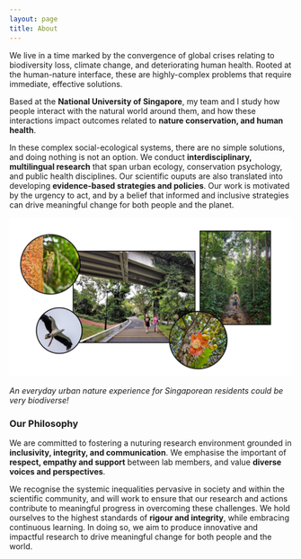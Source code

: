 ```yaml
---
layout: page
title: About 
---
```


We live in a time marked by the convergence of global crises relating to biodiversity loss, climate change, and deteriorating human health. Rooted at the human-nature interface, these are highly-complex problems that require immediate, effective solutions.

Based at the **National University of Singapore**, my team and I study how people interact with the natural world around them, and how these interactions impact outcomes related to **nature conservation, and human health**. 

In these complex social-ecological systems, there are no simple solutions, and doing nothing is not an option. We conduct **interdisciplinary, multilingual research** that span urban ecology, conservation psychology, and public health disciplines. Our scientific ouputs are also translated into developing **evidence-based strategies and policies**. Our work is motivated by the urgency to act, and by a belief that informed and inclusive strategies can drive meaningful change for both people and the planet.

![](https://github.com/rachelohry/rachelohry.github.io/blob/master/assets/img/sg_park.jpg)


_An everyday urban nature experience for Singaporean residents could be very biodiverse!_

### Our Philosophy

We are committed to fostering a nuturing research environment grounded in **inclusivity, integrity, and communication**. We emphasise the important of **respect, empathy and support** between lab members, and value **diverse voices and perspectives**.

We recognise the systemic inequalities pervasive in society and within the scientific community, and will work to ensure that our research and actions contribute to meaningful progress in overcoming these challenges. We hold ourselves to the highest standards of **rigour and integrity**, while embracing continuous learning. In doing so, we aim to produce innovative and impactful research to drive meaningful change for both people and the world. 

